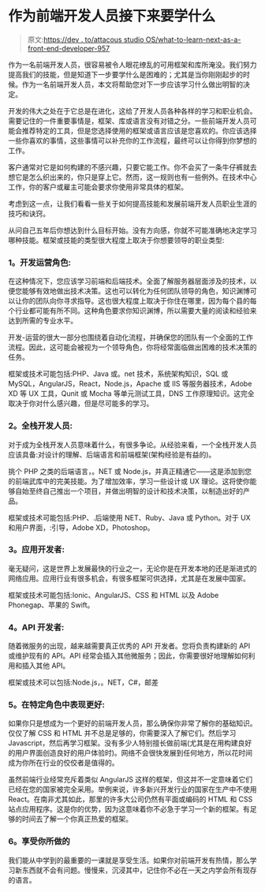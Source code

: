 # 作为前端开发人员接下来要学什么

> 原文:[https://dev . to/attacous studio OS/what-to-learn-next-as-a-front-end-developer-957](https://dev.to/assaultoustudios/what-to-learn-next-as-a-front-end-developer-957)

作为一名前端开发人员，很容易被令人眼花缭乱的可用框架和库所淹没。我们努力提高我们的技能，但是知道下一步要学什么是困难的；尤其是当你刚刚起步的时候。作为一名前端开发人员，本文将帮助您对下一步应该学习什么做出明智的决定。

开发的伟大之处在于它总是在进化，这给了开发人员各种各样的学习和职业机会。需要记住的一件重要事情是，框架、库或语言没有对错之分。一些前端开发人员可能会推荐特定的工具，但是您选择使用的框架或语言应该是您喜欢的。你应该选择一些你喜欢的事情，这些事情可以补充你的工作流程，最终可以让你得到你梦想的工作。

客户通常对它是如何构建的不感兴趣，只要它能工作。你不会买了一条牛仔裤就去想它是怎么织出来的，你只是穿上它。然而，这一规则也有一些例外。在技术中心工作，你的客户或雇主可能会要求你使用非常具体的框架。

考虑到这一点，让我们看看一些关于如何提高技能和发展前端开发人员职业生涯的技巧和诀窍。

从问自己五年后你想达到什么目标开始。没有方向感，你就不可能准确地决定学习哪种技能。框架或技能的类型很大程度上取决于你想要领导的职业类型:

### 1。开发运营角色:

在这种情况下，您应该学习前端和后端技术。全面了解服务器层面涉及的技术，以便您能够有效地做出技术决策。这也可以转化为任何团队领导的角色，知识渊博可以让你的团队向你寻求指导。这也很大程度上取决于你住在哪里，因为每个县的每个行业都可能有所不同。这种角色要求你知识渊博，所以需要大量的阅读和经验来达到所需的专业水平。

开发-运营的很大一部分也围绕着自动化流程，并确保您的团队有一个全面的工作流程。因此，这可能会被视为一个领导角色，你将经常面临做出困难的技术决策的任务。

框架或技术可能包括:PHP、Java 或。net 技术，系统架构知识，SQL 或 MySQL，AngularJS，React，Node.js，Apache 或 IIS 等服务器技术，Adobe XD 等 UX 工具，Qunit 或 Mocha 等单元测试工具，DNS 工作原理知识。这完全取决于你对什么感兴趣，但是尽可能多的学习。

### 2。全栈开发人员:

对于成为全栈开发人员意味着什么，有很多争论。从经验来看，一个全栈开发人员应该具备:对设计的理解、后端语言和前端框架(架构经验是有益的)。

挑个 PHP 之类的后端语言，。NET 或 Node.js，并真正精通它——这是添加到您的前端武库中的完美技能。为了增加效率，学习一些设计或 UX 理论。这将使你能够自始至终自己推出一个项目，并做出明智的设计和技术决策，以制造出好的产品。

框架或技术可能包括:PHP、.后端使用 NET、Ruby、Java 或 Python。对于 UX 和用户界面，:引导，Adobe XD，Photoshop。

### 3。应用开发者:

毫无疑问，这是世界上发展最快的行业之一，无论你是在开发本地的还是渐进式的网络应用。应用行业有很多机会，有很多框架可供选择，尤其是在发展中国家。

框架或技术可能包括:Ionic、AngularJS、CSS 和 HTML 以及 Adobe Phonegap、苹果的 Swift。

### 4。API 开发者:

随着微服务的出现，越来越需要真正优秀的 API 开发者。您将负责构建新的 API 或维护现有的 API。API 经常会插入其他微服务；因此，你需要很好地理解如何利用和插入其他 API。

框架或技术可以包括:Node.js，。NET，C#，邮差

### 5。在特定角色中表现更好:

如果你只是想成为一个更好的前端开发人员，那么确保你非常了解你的基础知识。仅仅了解 CSS 和 HTML 并不总是足够的，你需要深入了解它们。然后学习 Javascript，然后再学习框架。没有多少人特别擅长做前端(尤其是在用构建良好的用户界面创造良好的用户体验时)。网络不会很快发展到任何地方，所以花时间成为你所在行业的佼佼者是值得的。

虽然前端行业经常充斥着类似 AngularJS 这样的框架，但这并不一定意味着它们已经在您的国家被完全采用。举例来说，许多新兴开发行业的国家在生产中不使用 React。在南非尤其如此，那里的许多大公司仍然有平面或编码的 HTML 和 CSS 站点应用程序。这是你的优势，因为这意味着你不必急于学习一个新的框架。有足够的时间去了解一个你真正热爱的框架。

### 6。享受你所做的

我们能从中学到的最重要的一课就是享受生活。如果你对前端开发有热情，那么学习新东西就不会有问题。慢慢来，沉浸其中，记住你不必在一天之内学会所有现存的语言。